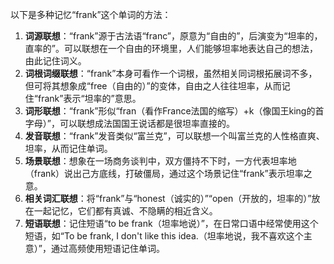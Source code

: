以下是多种记忆“frank”这个单词的方法：
1. **词源联想**：“frank”源于古法语“franc”，原意为“自由的”，后演变为“坦率的，直率的”。可以联想在一个自由的环境里，人们能够坦率地表达自己的想法，由此记住词义。
2. **词根词缀联想**：“frank”本身可看作一个词根，虽然相关同词根拓展词不多，但可将其想象成“free（自由的）”的变体，自由之人往往坦率，从而记住“frank”表示“坦率的”意思。
3. **词形联想**：“frank”形似“fran（看作France法国的缩写）+k（像国王king的首字母）”，可以联想成法国国王说话都是很坦率直接的。
4. **发音联想**：“frank”发音类似“富兰克”，可以联想一个叫富兰克的人性格直爽、坦率，从而记住单词。
5. **场景联想**：想象在一场商务谈判中，双方僵持不下时，一方代表坦率地（frank）说出己方底线，打破僵局，通过这个场景记住“frank”表示坦率之意。
6. **相关词汇联想**：将“frank”与“honest（诚实的）”“open（开放的，坦率的）”放在一起记忆，它们都有真诚、不隐瞒的相近含义。
7. **短语联想**：记住短语“to be frank（坦率地说）”，在日常口语中经常使用这个短语，如“To be frank, I don't like this idea.（坦率地说，我不喜欢这个主意）”，通过高频使用短语记住单词。 